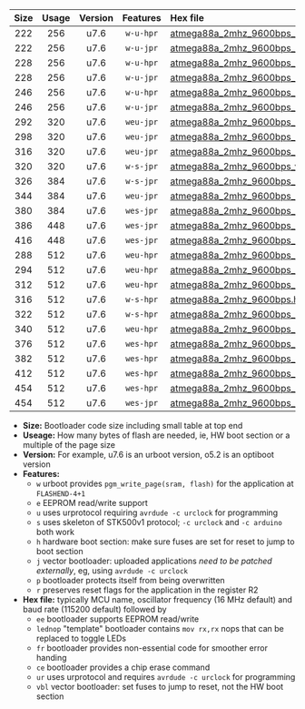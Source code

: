 |Size|Usage|Version|Features|Hex file|
|:-:|:-:|:-:|:-:|:--|
|222|256|u7.6|`w-u-hpr`|[atmega88a_2mhz_9600bps_ur.hex](https://raw.githubusercontent.com/stefanrueger/urboot/main/atmega88a_2mhz_9600bps_ur.hex)|
|222|256|u7.6|`w-u-jpr`|[atmega88a_2mhz_9600bps_ur_vbl.hex](https://raw.githubusercontent.com/stefanrueger/urboot/main/atmega88a_2mhz_9600bps_ur_vbl.hex)|
|228|256|u7.6|`w-u-hpr`|[atmega88a_2mhz_9600bps_lednop_ur.hex](https://raw.githubusercontent.com/stefanrueger/urboot/main/atmega88a_2mhz_9600bps_lednop_ur.hex)|
|228|256|u7.6|`w-u-jpr`|[atmega88a_2mhz_9600bps_lednop_ur_vbl.hex](https://raw.githubusercontent.com/stefanrueger/urboot/main/atmega88a_2mhz_9600bps_lednop_ur_vbl.hex)|
|246|256|u7.6|`w-u-hpr`|[atmega88a_2mhz_9600bps_lednop_fr_ur.hex](https://raw.githubusercontent.com/stefanrueger/urboot/main/atmega88a_2mhz_9600bps_lednop_fr_ur.hex)|
|246|256|u7.6|`w-u-jpr`|[atmega88a_2mhz_9600bps_lednop_fr_ur_vbl.hex](https://raw.githubusercontent.com/stefanrueger/urboot/main/atmega88a_2mhz_9600bps_lednop_fr_ur_vbl.hex)|
|292|320|u7.6|`weu-jpr`|[atmega88a_2mhz_9600bps_ee_ur_vbl.hex](https://raw.githubusercontent.com/stefanrueger/urboot/main/atmega88a_2mhz_9600bps_ee_ur_vbl.hex)|
|298|320|u7.6|`weu-jpr`|[atmega88a_2mhz_9600bps_ee_lednop_ur_vbl.hex](https://raw.githubusercontent.com/stefanrueger/urboot/main/atmega88a_2mhz_9600bps_ee_lednop_ur_vbl.hex)|
|316|320|u7.6|`weu-jpr`|[atmega88a_2mhz_9600bps_ee_lednop_fr_ur_vbl.hex](https://raw.githubusercontent.com/stefanrueger/urboot/main/atmega88a_2mhz_9600bps_ee_lednop_fr_ur_vbl.hex)|
|320|320|u7.6|`w-s-jpr`|[atmega88a_2mhz_9600bps_vbl.hex](https://raw.githubusercontent.com/stefanrueger/urboot/main/atmega88a_2mhz_9600bps_vbl.hex)|
|326|384|u7.6|`w-s-jpr`|[atmega88a_2mhz_9600bps_lednop_vbl.hex](https://raw.githubusercontent.com/stefanrueger/urboot/main/atmega88a_2mhz_9600bps_lednop_vbl.hex)|
|344|384|u7.6|`weu-jpr`|[atmega88a_2mhz_9600bps_ee_lednop_fr_ce_ur_vbl.hex](https://raw.githubusercontent.com/stefanrueger/urboot/main/atmega88a_2mhz_9600bps_ee_lednop_fr_ce_ur_vbl.hex)|
|380|384|u7.6|`wes-jpr`|[atmega88a_2mhz_9600bps_ee_vbl.hex](https://raw.githubusercontent.com/stefanrueger/urboot/main/atmega88a_2mhz_9600bps_ee_vbl.hex)|
|386|448|u7.6|`wes-jpr`|[atmega88a_2mhz_9600bps_ee_lednop_vbl.hex](https://raw.githubusercontent.com/stefanrueger/urboot/main/atmega88a_2mhz_9600bps_ee_lednop_vbl.hex)|
|416|448|u7.6|`wes-jpr`|[atmega88a_2mhz_9600bps_ee_lednop_fr_vbl.hex](https://raw.githubusercontent.com/stefanrueger/urboot/main/atmega88a_2mhz_9600bps_ee_lednop_fr_vbl.hex)|
|288|512|u7.6|`weu-hpr`|[atmega88a_2mhz_9600bps_ee_ur.hex](https://raw.githubusercontent.com/stefanrueger/urboot/main/atmega88a_2mhz_9600bps_ee_ur.hex)|
|294|512|u7.6|`weu-hpr`|[atmega88a_2mhz_9600bps_ee_lednop_ur.hex](https://raw.githubusercontent.com/stefanrueger/urboot/main/atmega88a_2mhz_9600bps_ee_lednop_ur.hex)|
|312|512|u7.6|`weu-hpr`|[atmega88a_2mhz_9600bps_ee_lednop_fr_ur.hex](https://raw.githubusercontent.com/stefanrueger/urboot/main/atmega88a_2mhz_9600bps_ee_lednop_fr_ur.hex)|
|316|512|u7.6|`w-s-hpr`|[atmega88a_2mhz_9600bps.hex](https://raw.githubusercontent.com/stefanrueger/urboot/main/atmega88a_2mhz_9600bps.hex)|
|322|512|u7.6|`w-s-hpr`|[atmega88a_2mhz_9600bps_lednop.hex](https://raw.githubusercontent.com/stefanrueger/urboot/main/atmega88a_2mhz_9600bps_lednop.hex)|
|340|512|u7.6|`weu-hpr`|[atmega88a_2mhz_9600bps_ee_lednop_fr_ce_ur.hex](https://raw.githubusercontent.com/stefanrueger/urboot/main/atmega88a_2mhz_9600bps_ee_lednop_fr_ce_ur.hex)|
|376|512|u7.6|`wes-hpr`|[atmega88a_2mhz_9600bps_ee.hex](https://raw.githubusercontent.com/stefanrueger/urboot/main/atmega88a_2mhz_9600bps_ee.hex)|
|382|512|u7.6|`wes-hpr`|[atmega88a_2mhz_9600bps_ee_lednop.hex](https://raw.githubusercontent.com/stefanrueger/urboot/main/atmega88a_2mhz_9600bps_ee_lednop.hex)|
|412|512|u7.6|`wes-hpr`|[atmega88a_2mhz_9600bps_ee_lednop_fr.hex](https://raw.githubusercontent.com/stefanrueger/urboot/main/atmega88a_2mhz_9600bps_ee_lednop_fr.hex)|
|454|512|u7.6|`wes-hpr`|[atmega88a_2mhz_9600bps_ee_lednop_fr_ce.hex](https://raw.githubusercontent.com/stefanrueger/urboot/main/atmega88a_2mhz_9600bps_ee_lednop_fr_ce.hex)|
|454|512|u7.6|`wes-jpr`|[atmega88a_2mhz_9600bps_ee_lednop_fr_ce_vbl.hex](https://raw.githubusercontent.com/stefanrueger/urboot/main/atmega88a_2mhz_9600bps_ee_lednop_fr_ce_vbl.hex)|

- **Size:** Bootloader code size including small table at top end
- **Useage:** How many bytes of flash are needed, ie, HW boot section or a multiple of the page size
- **Version:** For example, u7.6 is an urboot version, o5.2 is an optiboot version
- **Features:**
  + `w` urboot provides `pgm_write_page(sram, flash)` for the application at `FLASHEND-4+1`
  + `e` EEPROM read/write support
  + `u` uses urprotocol requiring `avrdude -c urclock` for programming
  + `s` uses skeleton of STK500v1 protocol; `-c urclock` and `-c arduino` both work
  + `h` hardware boot section: make sure fuses are set for reset to jump to boot section
  + `j` vector bootloader: uploaded applications *need to be patched externally*, eg, using `avrdude -c urclock`
  + `p` bootloader protects itself from being overwritten
  + `r` preserves reset flags for the application in the register R2
- **Hex file:** typically MCU name, oscillator frequency (16 MHz default) and baud rate (115200 default) followed by
  + `ee` bootloader supports EEPROM read/write
  + `lednop` "template" bootloader contains `mov rx,rx` nops that can be replaced to toggle LEDs
  + `fr` bootloader provides non-essential code for smoother error handing
  + `ce` bootloader provides a chip erase command
  + `ur` uses urprotocol and requires `avrdude -c urclock` for programming
  + `vbl` vector bootloader: set fuses to jump to reset, not the HW boot section
